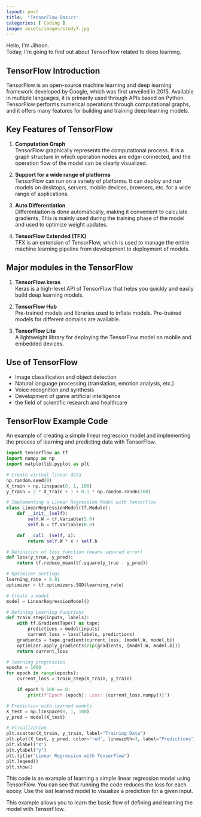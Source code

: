 ```yaml
---
layout: post
title:  "TensorFlow Basics"
categories: [ Coding ]
image: assets/images/study7.jpg
---
```

Hello, I'm Jihoon.<br>Today, I'm going to find out about TensorFlow related to deep learning.

## TensorFlow Introduction
TensorFlow is an open-source machine learning and deep learning framework developed by Google, which was first unveiled in 2015. Available in multiple languages, it is primarily used through APIs based on Python. TensorFlow performs numerical operations through computational graphs, and it offers many features for building and training deep learning models.

## Key Features of TensorFlow
1. **Computation Graph**
<br>TensorFlow graphically represents the computational process. It is a graph structure in which operation nodes are edge-connected, and the operation flow of the model can be clearly visualized.

2. **Support for a wide range of platforms**
<br>TensorFlow can run on a variety of platforms. It can deploy and run models on desktops, servers, mobile devices, browsers, etc. for a wide range of applications.

3. **Auto Differentiation**
<br>Differentiation is done automatically, making it convenient to calculate gradients. This is mainly used during the training phase of the model and used to optimize weight updates.

4. **TensorFlow Extended (TFX)**
<br>TFX is an extension of TensorFlow, which is used to manage the entire machine learning pipeline from development to deployment of models.

## Major modules in the TensorFlow
1. **TensorFlow.keras**
<br>Keras is a high-level API of TensorFlow that helps you quickly and easily build deep learning models.

2. **TensorFlow Hub**
<br>Pre-trained models and libraries used to inflate models. Pre-trained models for different domains are available.

3. **TensorFlow Lite**
<br>A lightweight library for deploying the TensorFlow model on mobile and embedded devices.

## Use of TensorFlow
-   Image classification and object detection
-   Natural language processing (translation, emotion analysis, etc.)
-   Voice recognition and synthesis
-   Development of game artificial intelligence
-   the field of scientific research and healthcare

## TensorFlow Example Code
An example of creating a simple linear regression model and implementing the process of learning and predicting data with TensorFlow.

```python
import tensorflow as tf
import numpy as np
import matplotlib.pyplot as plt

# Create virtual linear data
np.random.seed(0)
X_train = np.linspace(0, 1, 100)
y_train = 2 * X_train + 1 + 0.1 * np.random.randn(100)

# Implementing a Linear Regression Model with TensorFlow
class LinearRegressionModel(tf.Module):
    def __init__(self):
        self.W = tf.Variable(5.0)
        self.b = tf.Variable(0.0)

    def __call__(self, x):
        return self.W * x + self.b

# Definition of loss function (means squared error)
def loss(y_true, y_pred):
    return tf.reduce_mean(tf.square(y_true - y_pred))

# Optimizer Settings
learning_rate = 0.01
optimizer = tf.optimizers.SGD(learning_rate)

# Create a model
model = LinearRegressionModel()

# Defining Learning Functions
def train_step(inputs, labels):
    with tf.GradientTape() as tape:
        predictions = model(inputs)
        current_loss = loss(labels, predictions)
    gradients = tape.gradient(current_loss, [model.W, model.b])
    optimizer.apply_gradients(zip(gradients, [model.W, model.b]))
    return current_loss

# learning progression
epochs = 1000
for epoch in range(epochs):
    current_loss = train_step(X_train, y_train)

    if epoch % 100 == 0:
        print(f"Epoch {epoch}: Loss: {current_loss.numpy()}")

# Prediction with learned models
X_test = np.linspace(0, 1, 100)
y_pred = model(X_test)

# Visualization
plt.scatter(X_train, y_train, label="Training Data")
plt.plot(X_test, y_pred, color='red', linewidth=3, label="Predictions")
plt.xlabel("X")
plt.ylabel("y")
plt.title("Linear Regression with TensorFlow")
plt.legend()
plt.show()
```
This code is an example of learning a simple linear regression model using TensorFlow. You can see that running the code reduces the loss for each epoxy. Use the last learned model to visualize a prediction for a given input.

This example allows you to learn the basic flow of defining and learning the model with TensorFlow.

